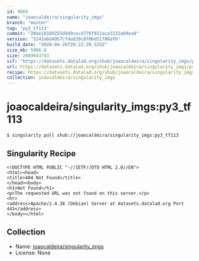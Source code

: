 ```yaml
---
id: 9869
name: "joaocaldeira/singularity_imgs"
branch: "master"
tag: "py3_tf113"
commit: "204e18189255d949cecd776f912aca3132a04ea8"
version: "5243a6d4957cf4ad39c6f06d51f06afb"
build_date: "2020-04-26T20:22:20.525Z"
size_mb: 5006.0
size: 2669043743
sif: "https://datasets.datalad.org/shub/joaocaldeira/singularity_imgs/py3_tf113/2020-04-26-204e1818-5243a6d4/5243a6d4957cf4ad39c6f06d51f06afb.sif"
url: https://datasets.datalad.org/shub/joaocaldeira/singularity_imgs/py3_tf113/2020-04-26-204e1818-5243a6d4/
recipe: https://datasets.datalad.org/shub/joaocaldeira/singularity_imgs/py3_tf113/2020-04-26-204e1818-5243a6d4/Singularity
collection: joaocaldeira/singularity_imgs
---
```


# joaocaldeira/singularity_imgs:py3_tf113

```bash
$ singularity pull shub://joaocaldeira/singularity_imgs:py3_tf113
```

## Singularity Recipe

```singularity
<!DOCTYPE HTML PUBLIC "-//IETF//DTD HTML 2.0//EN">
<html><head>
<title>404 Not Found</title>
</head><body>
<h1>Not Found</h1>
<p>The requested URL was not found on this server.</p>
<hr>
<address>Apache/2.4.38 (Debian) Server at datasets.datalad.org Port 443</address>
</body></html>
```

## Collection

 - Name: [joaocaldeira/singularity_imgs](https://github.com/joaocaldeira/singularity_imgs)
 - License: None


